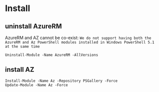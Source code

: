 # Install

## uninstall AzureRM
AzureRM and AZ cannot be co-exist:
`We do not support having both the AzureRM and Az PowerShell modules installed in Windows PowerShell 5.1 at the same time`
```
Uninstall-Module -Name AzureRM -AllVersions
```

## install AZ
```
Install-Module -Name Az -Repository PSGallery -Force
Update-Module -Name Az -Force
```

